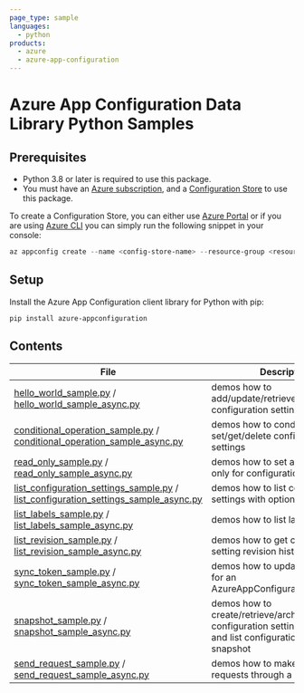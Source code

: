 ```yaml
---
page_type: sample
languages:
  - python
products:
  - azure
  - azure-app-configuration
---
```


# Azure App Configuration Data Library Python Samples

## Prerequisites

* Python 3.8 or later is required to use this package.
* You must have an [Azure subscription][azure_sub], and a [Configuration Store][configuration_store] to use this package.

To create a Configuration Store, you can either use [Azure Portal](https://ms.portal.azure.com/#create/Microsoft.Azconfig) or if you are using [Azure CLI][azure_cli] you can simply run the following snippet in your console:

```Powershell
az appconfig create --name <config-store-name> --resource-group <resource-group-name> --location eastus
```

## Setup

Install the Azure App Configuration client library for Python with pip:

```
pip install azure-appconfiguration
```

## Contents

| File | Description |
|-------------|-------------|
| [hello_world_sample.py][hello_world_sample] / [hello_world_sample_async.py][hello_world_sample_async] | demos how to add/update/retrieve/delete configuration settings |
| [conditional_operation_sample.py][conditional_operation_sample] / [conditional_operation_sample_async.py][conditional_operation_sample_async] | demos how to conditional set/get/delete configuration settings |
| [read_only_sample.py][read_only_sample] / [read_only_sample_async.py][read_only_sample_async] | demos how to set and clear read-only for configuration settings |
| [list_configuration_settings_sample.py][list_configuration_settings_sample] / [list_configuration_settings_sample_async.py][list_configuration_settings_sample_async] | demos how to list configuration settings with optional filters |
| [list_labels_sample.py][list_labels_sample] / [list_labels_sample_async.py][list_labels_sample_async] | demos how to list labels |
| [list_revision_sample.py][list_revision_sample] / [list_revision_sample_async.py][list_revision_sample_async] | demos how to get configuration setting revision history |
| [sync_token_sample.py][sync_token_sample] / [sync_token_sample_async.py][sync_token_sample_async] | demos how to update sync_token for an AzureAppConfigurationClient |
| [snapshot_sample.py][snapshot_sample] / [snapshot_sample_async.py][snapshot_sample_async] | demos how to create/retrieve/archive/recover/list configuration settings snapshot and list configuration settings of a snapshot |
| [send_request_sample.py][send_request_sample] / [send_request_sample_async.py][send_request_sample_async] | demos how to make custom HTTP requests through a client pipeline |


<!-- LINKS -->
[azure_sub]: https://azure.microsoft.com/free/
[azure_cli]: https://docs.microsoft.com/cli/azure
[configuration_store]: https://azure.microsoft.com/services/app-configuration/
[hello_world_sample]: https://github.com/Azure/azure-sdk-for-python/blob/main/sdk/appconfiguration/azure-appconfiguration/samples/hello_world_sample.py
[hello_world_sample_async]: https://github.com/Azure/azure-sdk-for-python/blob/main/sdk/appconfiguration/azure-appconfiguration/samples/hello_world_sample_async.py
[conditional_operation_sample]: https://github.com/Azure/azure-sdk-for-python/blob/main/sdk/appconfiguration/azure-appconfiguration/samples/conditional_operation_sample.py
[conditional_operation_sample_async]: https://github.com/Azure/azure-sdk-for-python/blob/main/sdk/appconfiguration/azure-appconfiguration/samples/conditional_operation_sample_async.py
[read_only_sample]: https://github.com/Azure/azure-sdk-for-python/blob/main/sdk/appconfiguration/azure-appconfiguration/samples/read_only_sample.py
[read_only_sample_async]: https://github.com/Azure/azure-sdk-for-python/blob/main/sdk/appconfiguration/azure-appconfiguration/samples/read_only_sample_async.py
[list_configuration_settings_sample]: https://github.com/Azure/azure-sdk-for-python/blob/main/sdk/appconfiguration/azure-appconfiguration/samples/list_configuration_settings_sample.py
[list_configuration_settings_sample_async]: https://github.com/Azure/azure-sdk-for-python/blob/main/sdk/appconfiguration/azure-appconfiguration/samples/list_configuration_settings_sample_async.py
[list_labels_sample]: https://github.com/Azure/azure-sdk-for-python/blob/main/sdk/appconfiguration/azure-appconfiguration/samples/list_labels_sample.py
[list_labels_sample_async]: https://github.com/Azure/azure-sdk-for-python/blob/main/sdk/appconfiguration/azure-appconfiguration/samples/list_labels_sample_async.py
[list_revision_sample]: https://github.com/Azure/azure-sdk-for-python/blob/main/sdk/appconfiguration/azure-appconfiguration/samples/list_revision_sample.py
[list_revision_sample_async]: https://github.com/Azure/azure-sdk-for-python/blob/main/sdk/appconfiguration/azure-appconfiguration/samples/list_revision_sample_async.py
[sync_token_sample]: https://github.com/Azure/azure-sdk-for-python/blob/main/sdk/appconfiguration/azure-appconfiguration/samples/sync_token_sample.py
[sync_token_sample_async]: https://github.com/Azure/azure-sdk-for-python/blob/main/sdk/appconfiguration/azure-appconfiguration/samples/sync_token_sample_async.py
[snapshot_sample]: https://github.com/Azure/azure-sdk-for-python/blob/main/sdk/appconfiguration/azure-appconfiguration/samples/snapshot_sample.py
[snapshot_sample_async]: https://github.com/Azure/azure-sdk-for-python/blob/main/sdk/appconfiguration/azure-appconfiguration/samples/snapshot_sample_async.py
[send_request_sample]: https://github.com/Azure/azure-sdk-for-python/blob/main/sdk/appconfiguration/azure-appconfiguration/samples/send_request_sample.py
[send_request_sample_async]: https://github.com/Azure/azure-sdk-for-python/blob/main/sdk/appconfiguration/azure-appconfiguration/samples/send_request_sample_async.py
